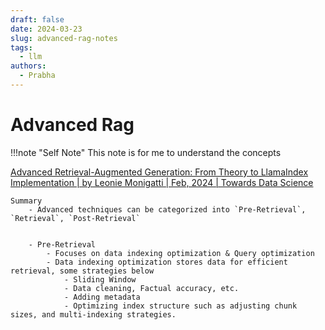 ```yaml
---
draft: false
date: 2024-03-23
slug: advanced-rag-notes
tags:
  - llm
authors:
  - Prabha
---
```

# Advanced Rag

!!!note "Self Note"
	This note is for me to understand the concepts
	
[Advanced Retrieval-Augmented Generation: From Theory to LlamaIndex Implementation | by Leonie Monigatti | Feb, 2024 | Towards Data Science](https://towardsdatascience.com/advanced-retrieval-augmented-generation-from-theory-to-llamaindex-implementation-4de1464a9930)

	Summary
		- Advanced techniques can be categorized into `Pre-Retrieval`, `Retrieval`, `Post-Retrieval`


		- Pre-Retrieval
			- Focuses on data indexing optimization & Query optimization
			- Data indexing optimization stores data for efficient retrieval, some strategies below
				- Sliding Window
				- Data cleaning, Factual accuracy, etc.
				- Adding metadata
				- Optimizing index structure such as adjusting chunk sizes, and multi-indexing strategies.
